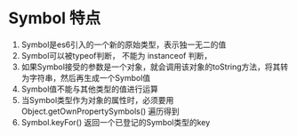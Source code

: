 # Symbol 特点
1. Symbol是es6引入的一个新的原始类型，表示独一无二的值
2. Symbol可以被typeof判断， 不能为 instanceof 判断，
3. 如果Symbol接受的参数是一个对象，就会调用该对象的toString方法，将其转为字符串，然后再生成一个Symbol值
4. Symbol值不能与其他类型的值进行运算
5. 当Symbol类型作为对象的属性时，必须要用Object.getOwnPropertySymbols() 遍历得到
6. Symbol.keyFor() 返回一个已登记的Symbol类型的key